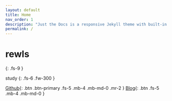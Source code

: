 ```yaml
---
layout: default
title: Home
nav_order: 1
description: "Just the Docs is a responsive Jekyll theme with built-in search that is easily customizable and hosted on GitHub Pages."
permalink: /
---
```


# rewls
{: .fs-9 }

study
{: .fs-6 .fw-300 }

[Github](https://githob.com/rewls){: .btn .btn-primary .fs-5 .mb-4 .mb-md-0 .mr-2 } [Blog](https://rewls.github.io){: .btn .fs-5 .mb-4 .mb-md-0 }
